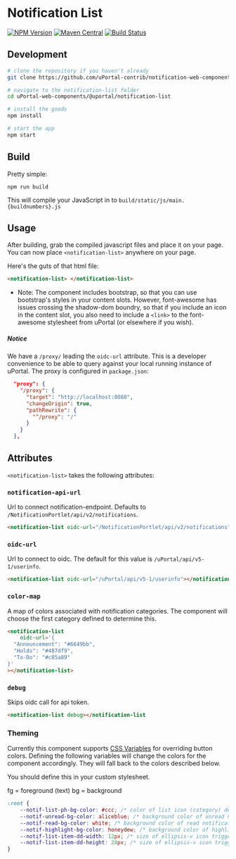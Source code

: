 # Notification List

[![NPM Version](https://img.shields.io/npm/v/@uportal/notification-list.svg)](https://www.npmjs.com/package/@uportal/notification-list)
[![Maven Central](https://maven-badges.herokuapp.com/maven-central/org.webjars.npm/uportal__notification-list/badge.svg)](https://maven-badges.herokuapp.com/maven-central/org.webjars.npm/uportal__notification-list)
[![Build Status](https://travis-ci.org/uPortal-contrib/notification-web-components.svg?branch=master)](https://travis-ci.org/uPortal-contrib/notification-web-components)

## Development

```bash
# clone the repository if you haven't already
git clone https://github.com/uPortal-contrib/notification-web-components

# navigate to the notification-list folder
cd uPortal-web-components/@uportal/notification-list

# install the goods
npm install

# start the app
npm start
```

## Build

Pretty simple:

`npm run build`

This will compile your JavaScript in to `build/static/js/main.{buildnumbers}.js`

## Usage

After building, grab the compiled javascript files and place it on your page.
You can now place `<notification-list>` anywhere on your page.

Here's the guts of that html file:

```html
<notification-list> </notification-list>
```

-   Note: The component includes bootstrap, so that you can use bootstrap's styles in your content slots. However, font-awesome has issues crossing the shadow-dom boundry, so that if you include an icon in the content slot, you also need to include a `<link>` to the font-awesome stylesheet from uPortal (or elsewhere if you wish).

##### Notice

We have a `/proxy/` leading the `oidc-url` attribute. This is a developer convenience to be able to query against your local running instance of uPortal. The proxy is configured in `package.json`:

```json
  "proxy": {
    "/proxy": {
      "target": "http://localhost:8080",
      "changeOrigin": true,
      "pathRewrite": {
        "^/proxy": "/"
      }
    }
  },
```

## Attributes

`<notification-list>` takes the following attributes:

### `notification-api-url`

Url to connect notification-endpoint. Defaults to `/NotificationPortlet/api/v2/notifications`.

```html
<notification-list oidc-url="/NotificationPortlet/api/v2/notifications"></notification-list>
```

### `oidc-url`

Url to connect to oidc. The default for this value is `/uPortal/api/v5-1/userinfo`.

```html
<notification-list oidc-url="/uPortal/api/v5-1/userinfo"></notification-list>
```

### `color-map`

A map of colors associated with notification categories. The component will choose the first category defined to determine this.

```html
<notification-list
    oidc-url='{
  "Announcement": "#6649bb",
  "Holds": "#487df9",
  "To-Do": "#c85a89"
}'
></notification-list>
```

### `debug`

Skips oidc call for api token.

```html
<notification-list debug></notification-list
```

### Theming

Currently this component supports [CSS Variables](https://developer.mozilla.org/en-US/docs/Web/CSS/Using_CSS_variables) for overriding button colors. Defining the following variables will change the colors for the component accordingly. They will fall back to the colors described below.

You should define this in your custom stylesheet.

fg = foreground (text)
bg = background

```css
:root {
    --notif-list-ph-bg-color: #ccc; /* color of list icon (category) default color */
    --notif-unread-bg-color: aliceblue; /* background color of unread notifications */
    --notif-read-bg-color: white; /* background color of read notifications */
    --notif-highlight-bg-color: honeydew; /* background color of highlighted notifications */
    --notif-list-item-dd-width: 12px; /* size of ellipsis-v icon trigger for dropdown */
    --notif-list-item-dd-height: 28px; /* size of ellipsis-v icon trigger for dropdown */
}
```
